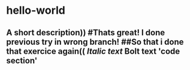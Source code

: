 # hello-world
A short description))
#Thats great! I done previous try in wrong branch!
##So that i done that exercice again((
*Italic text*
**Bolt text**
'code section'
----------------

